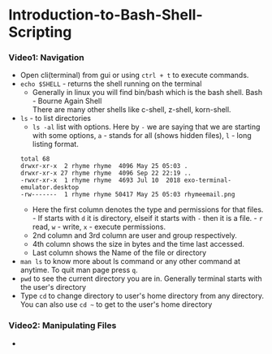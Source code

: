 # Introduction-to-Bash-Shell-Scripting

### Video1: Navigation
- Open cli(terminal) from gui or using `ctrl + t` to execute commands.
- `echo $SHELL` - returns the shell running on the terminal
  - Generally in linux you will find bin/bash which is the bash shell. Bash - Bourne Again Shell  
  There are many other shells like c-shell, z-shell, korn-shell.  
- `ls` - to list directories  
    - `ls -al` list with options. Here by `-` we are saying that we are starting with some options, `a` - stands for all (shows hidden files), `l` - long listing format.
    ```
    total 68
    drwxr-xr-x  2 rhyme rhyme  4096 May 25 05:03 .
    drwxr-xr-x 27 rhyme rhyme  4096 Sep 22 22:19 ..
    -rwxr-xr-x  1 rhyme rhyme  4693 Jul 10  2018 exo-terminal-emulator.desktop
    -rw-------  1 rhyme rhyme 50417 May 25 05:03 rhymeemail.png
     ```
     - Here the first column denotes the type and permissions for that files.
      - If starts with `d` it is directory, elseif it starts with `-` then it is a file.
      - `r` read, `w` - write, `x` - execute permissions.
     - 2nd column and 3rd column are user and group respectively.
     - 4th column shows the size in bytes and the time last accessed.
     - Last column shows the Name of the file or directory
- `man ls` to know more about ls command or any other command at anytime. To quit man page press `q`.
- `pwd` to see the current directory you are in. Generally terminal starts with the user's directory
- Type `cd` to change directory to user's home directory from any directory. You can also use `cd ~` to get to the user's home directory

### Video2: Manipulating Files
-


